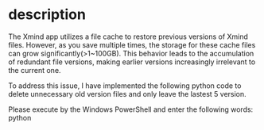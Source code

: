 # description
The Xmind app utilizes a file cache to restore previous versions of Xmind files. However, as you save multiple times, the storage for these cache files can grow significantly(>1~100GB). This behavior leads to the accumulation of redundant file versions, making earlier versions increasingly irrelevant to the current one. 

To address this issue, I have implemented the following python code to delete unnecessary old version files and only leave the lastest 5 version.

Please execute by the Windows PowerShell and enter the following words: python <your py file path>

